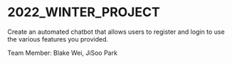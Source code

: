 # 2022_WINTER_PROJECT
Create an automated chatbot that allows users to register and login to use the various features you provided.

Team Member: Blake Wei, JiSoo Park
